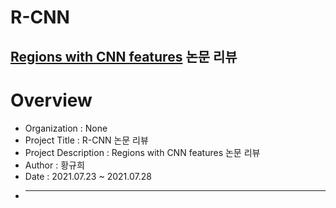 
# R-CNN
[Regions with CNN features](https://arxiv.org/abs/1311.2524) 논문 리뷰
-----------------------------
# Overview
* Organization : None
* Project Title : R-CNN 논문 리뷰
* Project Description : Regions with CNN features 논문 리뷰
* Author : 황규희  
* Date : 2021.07.23 ~ 2021.07.28
* ----------------------------
